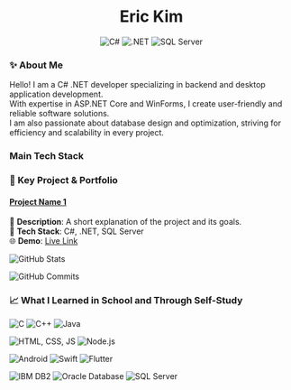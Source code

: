 <h1 align="center">Eric Kim</h1>

<p align="center">
  <img src="https://img.shields.io/badge/C%23-Developer-blue?style=flat-square&logo=c-sharp" alt="C#">
  <img src="https://img.shields.io/badge/.NET-Core_Framework-blueviolet?style=flat-square&logo=dotnet" alt=".NET">
  <img src="https://img.shields.io/badge/SQL%20Server-Database-red?style=flat-square&logo=microsoft-sql-server" alt="SQL Server">
</p>



### ✨ About Me<br/>
Hello! I am a C# .NET developer specializing in backend and desktop application development.<br/>
With expertise in ASP.NET Core and WinForms, I create user-friendly and reliable software solutions.<br/>
I am also passionate about database design and optimization, striving for efficiency and scalability in every project.<br/>

### Main Tech Stack


### 🚀 Key Project & Portfolio

#### [Project Name 1](https://github.com/your-username/project-repo)
📄 **Description**: A short explanation of the project and its goals.  
🔧 **Tech Stack**: C#, .NET, SQL Server  
🌐 **Demo**: [Live Link](https://example.com)

![GitHub Stats](https://github-readme-stats.vercel.app/api?username=r2dev24&show_icons=true&theme=radical&card_width=1000)

![GitHub Commits](https://github-readme-streak-stats.herokuapp.com/?user=r2dev24&theme=radical&card_width=1000)

### 📈 What I Learned in School and Through Self-Study
![C](https://img.shields.io/badge/C-Programming_Language-blue?style=flat-square&logo=c&logoColor=white)
![C++](https://img.shields.io/badge/C++-Programming_Language-blue?style=flat-square&logo=cplusplus&logoColor=white)
![Java](https://img.shields.io/badge/Java-Programming_Language-red?style=flat-square&logo=java&logoColor=white)

![HTML, CSS, JS](https://img.shields.io/badge/HTML%20%2F%20CSS%20%2F%20JS-Frontend_Development-orange?style=flat-square&logo=html5&logoColor=white)
![Node.js](https://img.shields.io/badge/Node.js-Backend-green?style=flat-square&logo=node.js&logoColor=white)

![Android](https://img.shields.io/badge/Android-Mobile_Development-green?style=flat-square&logo=android&logoColor=white)
![Swift](https://img.shields.io/badge/Swift-Programming_Language-orange?style=flat-square&logo=swift&logoColor=white)
![Flutter](https://img.shields.io/badge/Flutter-Mobile_Development-blue?style=flat-square&logo=flutter&logoColor=white)

![IBM DB2](https://img.shields.io/badge/IBM%20DB2-Database-blue?style=flat-square&logo=ibm&logoColor=white)
![Oracle Database](https://img.shields.io/badge/Oracle_Database-Database-red?style=flat-square&logo=oracle&logoColor=white)
![SQL Server](https://img.shields.io/badge/SQL_Server-Database-darkred?style=flat-square&logo=microsoft-sql-server&logoColor=white)



